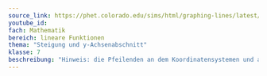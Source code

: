 ```yaml
---
source_link: https://phet.colorado.edu/sims/html/graphing-lines/latest/graphing-lines_all.html?locale=de
youtube_id: 
fach: Mathematik
bereich: lineare Funktionen
thema: "Steigung und y-Achsenabschnitt"
klasse: 7
beschreibung: "Hinweis: die Pfeilenden an dem Koordinatensystemen und an den Geraden sind nicht korrekt. Es düften nur Pfeile an dem rechten Ende der x-Achse und an dem oberen Ende des Koordinatensystems vorhanden sein."
---
```

